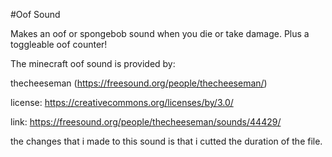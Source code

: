 #Oof Sound

Makes an oof or spongebob sound when you die or take damage. Plus a toggleable oof counter!

The minecraft oof sound is provided by:

thecheeseman (https://freesound.org/people/thecheeseman/)

license: https://creativecommons.org/licenses/by/3.0/

link: https://freesound.org/people/thecheeseman/sounds/44429/

the changes that i made to this sound is that i cutted the duration of the file.
